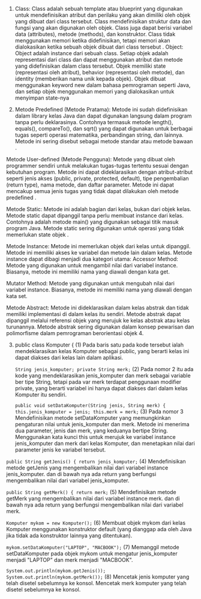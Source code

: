 1. Class: Class adalah sebuah template atau blueprint yang digunakan untuk mendefinisikan atribut dan perilaku yang akan dimiliki oleh objek yang dibuat dari class tersebut. Class mendefinisikan struktur data dan fungsi yang akan digunakan oleh objek. Class juga dapat berisi variabel data (attributes), metode (methods), dan konstruktor. Class tidak menggunakan memori ketika didefinisikan, tetapi memori akan dialokasikan ketika sebuah objek dibuat dari class tersebut .
   Object: Object adalah instance dari sebuah class. Setiap objek adalah representasi dari class dan dapat menggunakan atribut dan metode yang didefinisikan dalam class tersebut. Objek memiliki state (representasi oleh atribut), behavior (representasi oleh metode), dan identity (memberikan nama unik kepada objek). Objek dibuat menggunakan keyword new dalam bahasa pemrograman seperti Java, dan setiap objek menggunakan memori yang dialokasikan untuk menyimpan state-nya

2. Metode Predefined (Metode Pratama): Metode ini sudah didefinisikan dalam library kelas Java dan dapat digunakan langsung dalam program tanpa perlu deklarasinya. Contohnya termasuk metode length(), equals(), compareTo(), dan sqrt() yang dapat digunakan untuk berbagai tugas seperti operasi matematika, perbandingan string, dan lainnya. Metode ini sering disebut sebagai metode standar atau metode bawaan .

Metode User-defined (Metode Pengguna): Metode yang dibuat oleh programmer sendiri untuk melakukan tugas-tugas tertentu sesuai dengan kebutuhan program. Metode ini dapat dideklarasikan dengan atribut-atribut seperti jenis akses (public, private, protected, default), tipe pengembalian (return type), nama metode, dan daftar parameter. Metode ini dapat mencakup semua jenis tugas yang tidak dapat dilakukan oleh metode predefined .

Metode Static: Metode ini adalah bagian dari kelas, bukan dari objek kelas. Metode static dapat dipanggil tanpa perlu membuat instance dari kelas. Contohnya adalah metode main() yang digunakan sebagai titik masuk program Java. Metode static sering digunakan untuk operasi yang tidak memerlukan state objek .

Metode Instance: Metode ini memerlukan objek dari kelas untuk dipanggil. Metode ini memiliki akses ke variabel dan metode lain dalam kelas. Metode instance dapat dibagi menjadi dua kategori utama:
Accessor Method: Metode yang digunakan untuk mengambil nilai dari variabel instance. Biasanya, metode ini memiliki nama yang diawali dengan kata get.

Mutator Method: Metode yang digunakan untuk mengubah nilai dari variabel instance. Biasanya, metode ini memiliki nama yang diawali dengan kata set.

Metode Abstract: Metode ini dideklarasikan dalam kelas abstrak dan tidak memiliki implementasi di dalam kelas itu sendiri. Metode abstrak dapat dipanggil melalui referensi objek yang merujuk ke kelas abstrak atau kelas turunannya. Metode abstrak sering digunakan dalam konsep pewarisan dan polimorfisme dalam pemrograman berorientasi objek 4.

3. public class Komputer {
   (1) Pada baris satu pada kode tersebut ialah mendeklarasikan kelas Komputer sebagai public, yang berarti kelas ini dapat diakses dari kelas lain dalam aplikasi.

   `
   String jenis_komputer;
   private String merk;
   `
   (2) Pada nomor 2 itu ada kode yang mendeklarasikan jenis_komputer dan merk sebagai variable ber tipe String, tetapi pada var merk terdapat penggunaan modifier private, yang berarti variabel ini hanya dapat diakses dari dalam kelas Komputer itu sendiri.

    `
   public void setDataKomputer(String jenis, String merk) {
   this.jenis_komputer = jenis;
   this.merk = merk;
   `
   (3) Pada nomor 3 Mendefinisikan metode setDataKomputer yang memungkinkan pengaturan nilai untuk jenis_komputer dan merk. Metode ini menerima dua parameter, jenis dan merk, yang keduanya bertipe String.
       Menggunakan kata kunci this untuk merujuk ke variabel instance jenis_komputer dan merk dari kelas Komputer, dan menetapkan nilai dari parameter jenis ke variabel tersebut.

`
public String getJenis() {
return jenis_komputer;
`
   (4) Mendefinisikan metode getJenis yang mengembalikan nilai dari variabel instance jenis_komputer.
       dan di bawah nya ada return yang berfungsi mengembalikan nilai dari variabel jenis_komputer.
   
`
public String getMerk() {
return merk;
`
   (5) Mendefinisikan metode getMerk yang mengembalikan nilai dari variabel instance merk.
       dan di bawah nya ada return yang berfungsi mengembalikan nilai dari variabel merk.
   
`
Komputer mykom = new Komputer();
`
   (6) Membuat objek mykom dari kelas Komputer menggunakan konstruktor default (yang dianggap ada oleh Java jika tidak ada konstruktor lainnya yang ditentukan).
   
`
mykom.setDataKomputer("LAPTOP", "MACBOOK");
`
   (7) Memanggil metode setDataKomputer pada objek mykom untuk mengatur jenis_komputer menjadi "LAPTOP" dan merk menjadi "MACBOOK".
   
`
System.out.println(mykom.getJenis());
System.out.println(mykom.getMerk());
`
   (8) Mencetak jenis komputer yang telah disetel sebelumnya ke konsol.
       Mencetak merk komputer yang telah disetel sebelumnya ke konsol.
